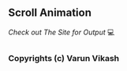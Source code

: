 ## Scroll Animation



_Check out The Site for Output_ 💻






##
### Copyrights (c) Varun Vikash
##
